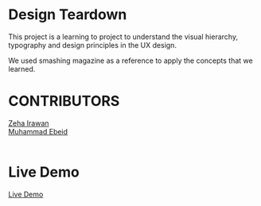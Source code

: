 # Design Teardown

This project is a learning to project to understand the visual hierarchy, typography and design principles in the UX design.

We used smashing magazine as a reference to apply the concepts that we learned.


# CONTRIBUTORS 

<a href="https://github.com/JangkarBumi" target="_blank">Zeha Irawan</a> <br/>
<a href="https://github.com/mosaaleb" target="_blank">Muhammad Ebeid</a><br /><br />

# Live Demo

<a href="https://htmlpreview.github.io/?https://github.com/JangkarBumi/design-teardown/blob/development/index.html" target="_blank">Live Demo</a>